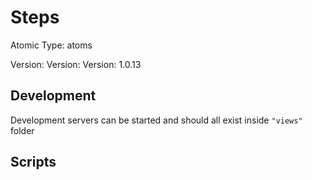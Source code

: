 # Steps

Atomic Type: atoms

Version: Version: Version: 1.0.13





## Development

Development servers can be started and should all exist inside `"views"` folder

## Scripts
